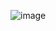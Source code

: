 ![image](https://github.com/NikhilNaik21/30-days-of-code/assets/111115551/f9523d9a-fe00-4141-b7fa-0c070c7670a2)
